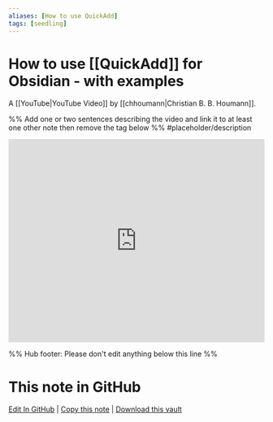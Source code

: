 ```yaml
---
aliases: [How to use QuickAdd]
tags: [seedling]
---
```


# How to use [[QuickAdd]] for Obsidian - with examples

A [[YouTube|YouTube Video]] by [[chhoumann|Christian B. B. Houmann]].

%% Add one or two sentences describing the video and link it to at least one other note then remove the tag below %%
#placeholder/description

<iframe width="100%" height="400px" src="https://www.youtube.com/embed/gYK3VDQsZJo" title="YouTube video player" frameborder="0" allow="accelerometer; autoplay; clipboard-write; encrypted-media; gyroscope; picture-in-picture" allowfullscreen></iframe>

%% Hub footer: Please don't edit anything below this line %%

# This note in GitHub

<span class="git-footer">[Edit In GitHub](https://github.dev/obsidian-community/obsidian-hub/blob/main/04%20-%20Guides%2C%20Workflows%2C%20%26%20Courses/Guides/YT%20-%20How%20to%20use%20QuickAdd.md "git-hub-edit-note") | [Copy this note](https://raw.githubusercontent.com/obsidian-community/obsidian-hub/main/04%20-%20Guides%2C%20Workflows%2C%20%26%20Courses/Guides/YT%20-%20How%20to%20use%20QuickAdd.md "git-hub-copy-note") | [Download this vault](https://github.com/obsidian-community/obsidian-hub/archive/refs/heads/main.zip "git-hub-download-vault") </span>
